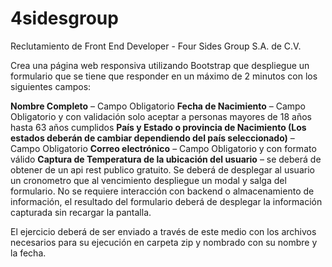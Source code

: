 # 4sidesgroup
Reclutamiento de Front End Developer - Four Sides Group S.A. de C.V.

Crea una página web responsiva utilizando Bootstrap que despliegue un formulario que se tiene que responder en un máximo de 2 minutos con los siguientes campos:

**Nombre Completo** – Campo Obligatorio
**Fecha de Nacimiento** – Campo Obligatorio y con validación solo aceptar a personas mayores de 18 años hasta 63 años cumplidos
**País y Estado o provincia de Nacimiento (Los estados deberán de cambiar dependiendo del país seleccionado)** – Campo Obligatorio
**Correo electrónico** – Campo Obligatorio y con formato válido
**Captura de Temperatura de la ubicación del usuario** – se deberá de obtener de un api rest publico gratuito.
Se deberá de desplegar al usuario un cronometro que al vencimiento despliegue un modal y salga del formulario. No se requiere interacción con backend o almacenamiento de información, el resultado del formulario deberá de desplegar la información capturada sin recargar la pantalla.

El ejercicio deberá de ser enviado a través de este medio con los archivos necesarios para su ejecución en carpeta zip y nombrado con su nombre y la fecha.


